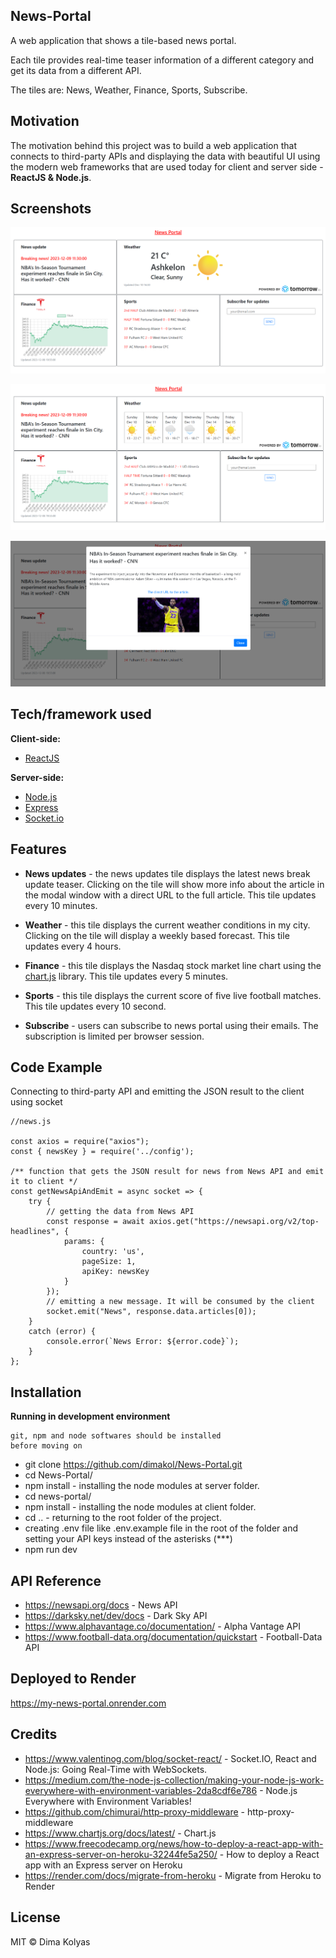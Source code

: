 ## News-Portal

A web application that shows a tile-based news portal.

Each tile provides real-time teaser information of a different category and get its data from a different API.

The tiles are: News, Weather, Finance, Sports, Subscribe.

## Motivation

The motivation behind this project was to build a web application that connects to third-party APIs and displaying the data with beautiful UI using the modern web frameworks that are used today for client and server side - **ReactJS & Node.js**.

## Screenshots

![image](screenshots/HomePage.png?raw=true "Home Page")

![image](screenshots/WeeklyWeather.png?raw=true "Weekly Weather")

![image](screenshots/NewsModal.png?raw=true "News Modal")

## Tech/framework used

**Client-side:**

- [ReactJS](https://reactjs.org/)

**Server-side:**

- [Node.js](https://nodejs.org/en/)
- [Express](https://expressjs.com/)
- [Socket.io](https://socket.io/)

## Features

- **News updates** - the news updates tile displays the latest news break update teaser. Clicking on the tile will show more info about the article in the modal window with a direct URL to the full article. This tile updates every 10 minutes.

- **Weather** - this tile displays the current weather conditions in my city. Clicking on the tile will display a weekly based forecast. This tile updates every 4 hours.

- **Finance** - this tile displays the Nasdaq stock market line chart using the [chart.js](https://www.chartjs.org/) library. This tile updates every 5 minutes.

- **Sports** - this tile displays the current score of five live football matches. This tile updates every 10 second.

- **Subscribe** - users can subscribe to news portal using their emails. The subscription is limited per browser session.

## Code Example

Connecting to third-party API and emitting the JSON result to the client using socket

```
//news.js

const axios = require("axios");
const { newsKey } = require('../config');

/** function that gets the JSON result for news from News API and emit it to client */
const getNewsApiAndEmit = async socket => {
    try {
        // getting the data from News API
        const response = await axios.get("https://newsapi.org/v2/top-headlines", {
            params: {
                country: 'us',
                pageSize: 1,
                apiKey: newsKey
            }
        });
        // emitting a new message. It will be consumed by the client
        socket.emit("News", response.data.articles[0]);
    }
    catch (error) {
        console.error(`News Error: ${error.code}`);
    }
};
```

## Installation

**Running in development environment**

    git, npm and node softwares should be installed
    before moving on

- git clone https://github.com/dimakol/News-Portal.git
- cd News-Portal/
- npm install - installing the node modules at server folder.
- cd news-portal/
- npm install - installing the node modules at client folder.
- cd .. - returning to the root folder of the project.
- creating .env file like .env.example file in the root of the folder and setting your API keys instead of the asterisks (\*\*\*)
- npm run dev

## API Reference

- https://newsapi.org/docs - News API
- https://darksky.net/dev/docs - Dark Sky API
- https://www.alphavantage.co/documentation/ - Alpha Vantage API
- https://www.football-data.org/documentation/quickstart - Football-Data API

## Deployed to Render

https://my-news-portal.onrender.com

## Credits

- https://www.valentinog.com/blog/socket-react/ - Socket.IO, React and Node.js: Going Real-Time with WebSockets.
- https://medium.com/the-node-js-collection/making-your-node-js-work-everywhere-with-environment-variables-2da8cdf6e786 - Node.js Everywhere with Environment Variables!
- https://github.com/chimurai/http-proxy-middleware - http-proxy-middleware
- https://www.chartjs.org/docs/latest/ - Chart.js
- https://www.freecodecamp.org/news/how-to-deploy-a-react-app-with-an-express-server-on-heroku-32244fe5a250/ - How to deploy a React app with an Express server on Heroku
- https://render.com/docs/migrate-from-heroku - Migrate from Heroku to Render

## License

MIT © Dima Kolyas
